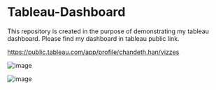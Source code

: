 # Tableau-Dashboard

This repository is created in the purpose of demonstrating my tableau dashboard. Please find my dashboard in tableau public link.

https://public.tableau.com/app/profile/chandeth.han/vizzes

![image](https://github.com/user-attachments/assets/33ef2ce6-5e0c-4943-9355-9fecba2a60b5)


![image](https://github.com/user-attachments/assets/4b25db83-6e1d-4f5b-955e-e496fdb9ce7d)

